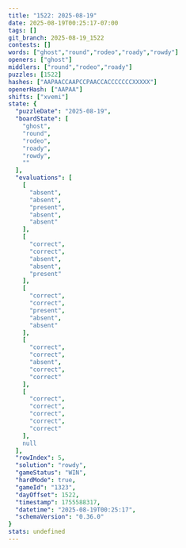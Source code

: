 ```yaml
---
title: "1522: 2025-08-19"
date: 2025-08-19T00:25:17-07:00
tags: []
git_branch: 2025-08-19_1522
contests: []
words: ["ghost","round","rodeo","roady","rowdy"]
openers: ["ghost"]
middlers: ["round","rodeo","roady"]
puzzles: [1522]
hashes: ["AAPAACCAAPCCPAACCACCCCCCCXXXXX"]
openerHash: ["AAPAA"]
shifts: ["xvemi"]
state: {
  "puzzleDate": "2025-08-19",
  "boardState": [
    "ghost",
    "round",
    "rodeo",
    "roady",
    "rowdy",
    ""
  ],
  "evaluations": [
    [
      "absent",
      "absent",
      "present",
      "absent",
      "absent"
    ],
    [
      "correct",
      "correct",
      "absent",
      "absent",
      "present"
    ],
    [
      "correct",
      "correct",
      "present",
      "absent",
      "absent"
    ],
    [
      "correct",
      "correct",
      "absent",
      "correct",
      "correct"
    ],
    [
      "correct",
      "correct",
      "correct",
      "correct",
      "correct"
    ],
    null
  ],
  "rowIndex": 5,
  "solution": "rowdy",
  "gameStatus": "WIN",
  "hardMode": true,
  "gameId": "1323",
  "dayOffset": 1522,
  "timestamp": 1755588317,
  "datetime": "2025-08-19T00:25:17",
  "schemaVersion": "0.36.0"
}
stats: undefined
---
```

<!-- more -->
